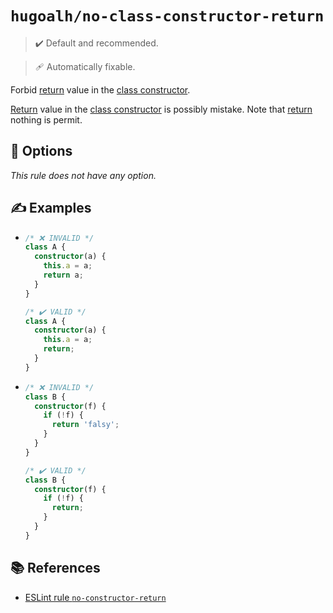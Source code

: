 # `hugoalh/no-class-constructor-return`

> ✔️ Default and recommended.

> 🩹 Automatically fixable.

Forbid [return][ecmascript-return] value in the [class constructor][ecmascript-class-constructor].

[Return][ecmascript-return] value in the [class constructor][ecmascript-class-constructor] is possibly mistake. Note that [return][ecmascript-return] nothing is permit.

## 🔧 Options

*This rule does not have any option.*

## ✍️ Examples

- ```ts
  /* ❌ INVALID */
  class A {
    constructor(a) {
      this.a = a;
      return a;
    }
  }

  /* ✔️ VALID */
  class A {
    constructor(a) {
      this.a = a;
      return;
    }
  }
  ```
- ```ts
  /* ❌ INVALID */
  class B {
    constructor(f) {
      if (!f) {
        return 'falsy';
      }
    }
  }

  /* ✔️ VALID */
  class B {
    constructor(f) {
      if (!f) {
        return;
      }
    }
  }
  ```

## 📚 References

- [ESLint rule `no-constructor-return`](https://eslint.org/docs/latest/rules/no-constructor-return)

[ecmascript-class-constructor]: https://developer.mozilla.org/en-US/docs/Web/JavaScript/Reference/Classes/constructor
[ecmascript-return]: https://developer.mozilla.org/en-US/docs/Web/JavaScript/Reference/Statements/return
